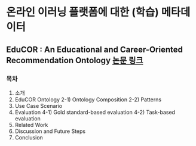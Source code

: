 # 온라인 이러닝 플랫폼에 대한 (학습) 메타데이터

## EduCOR : An Educational and Career-Oriented Recommendation Ontology **[논문 링크](https://arxiv.org/abs/2107.05522)**

### 목차
1. 소개
2. EduCOR Ontology
2-1) Ontology Composition
2-2) Patterns
3. Use Case Scenario
4. Evaluation
4-1) Gold standard-based evaluation
4-2) Task-based evaluation
5. Related Work
6. Discussion and Future Steps
7. Conclusion
